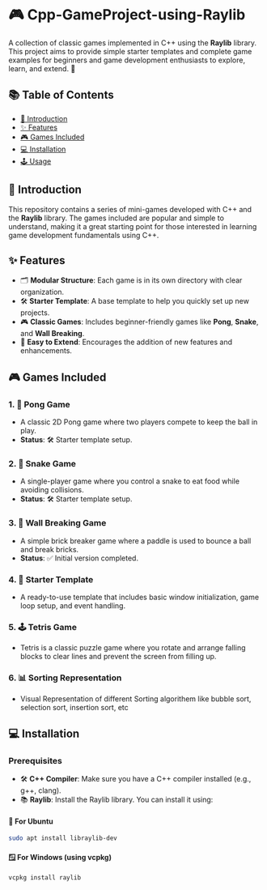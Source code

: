# 🎮 Cpp-GameProject-using-Raylib

A collection of classic games implemented in C++ using the **Raylib** library. This project aims to provide simple starter templates and complete game examples for beginners and game development enthusiasts to explore, learn, and extend. 🚀

## 📚 Table of Contents
- [🎉 Introduction](#introduction)
- [✨ Features](#features)
- [🎮 Games Included](#games-included)
- [💻 Installation](#installation)
- [🕹️ Usage](#usage)

## 🎉 Introduction
This repository contains a series of mini-games developed with C++ and the **Raylib** library. The games included are popular and simple to understand, making it a great starting point for those interested in learning game development fundamentals using C++.

## ✨ Features
- 🗂️ **Modular Structure**: Each game is in its own directory with clear organization.
- 🛠️ **Starter Template**: A base template to help you quickly set up new projects.
- 🎮 **Classic Games**: Includes beginner-friendly games like **Pong**, **Snake**, and **Wall Breaking**.
- 🔄 **Easy to Extend**: Encourages the addition of new features and enhancements.

## 🎮 Games Included

### 1. 🏓 Pong Game
- A classic 2D Pong game where two players compete to keep the ball in play.
- **Status**: 🛠️ Starter template setup.

### 2. 🐍 Snake Game
- A single-player game where you control a snake to eat food while avoiding collisions.
- **Status**: 🛠️ Starter template setup.

### 3. 🧱 Wall Breaking Game
- A simple brick breaker game where a paddle is used to bounce a ball and break bricks.
- **Status**: ✅ Initial version completed.

### 4. 📝 Starter Template
- A ready-to-use template that includes basic window initialization, game loop setup, and event handling.

### 5. 🕹️ Tetris Game
- Tetris is a classic puzzle game where you rotate and arrange falling blocks to clear lines and prevent the screen from filling up.

### 6. 📊 Sorting Representation
- Visual Representation of different Sorting algorithem like bubble sort, selection sort, insertion sort, etc  

## 💻 Installation

### Prerequisites
- 🛠️ **C++ Compiler**: Make sure you have a C++ compiler installed (e.g., g++, clang).
- 📚 **Raylib**: Install the Raylib library. You can install it using:

#### 🐧 For Ubuntu
```bash
sudo apt install libraylib-dev
```
#### 🪟 For Windows (using vcpkg)
```bash
vcpkg install raylib
```
